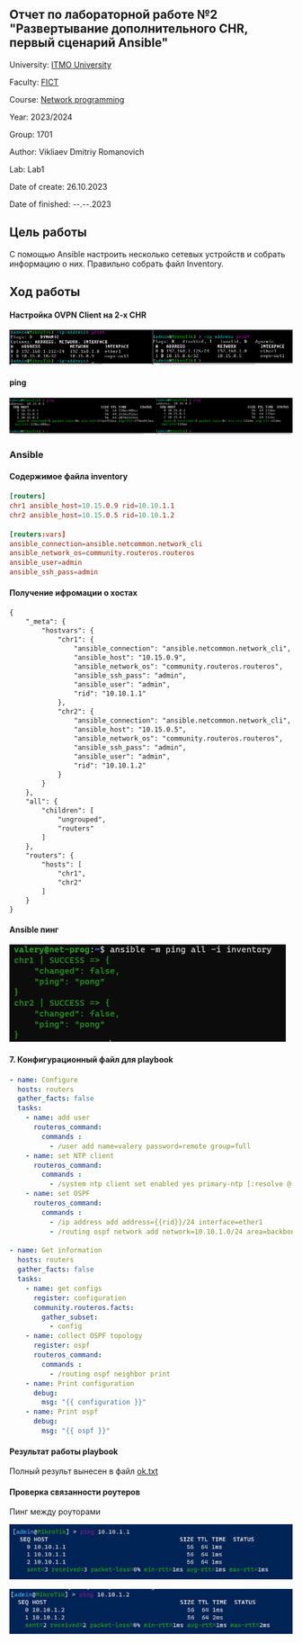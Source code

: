 ## Отчет по лабораторной работе №2 "Развертывание дополнительного CHR, первый сценарий Ansible"

University: [ITMO University](https://itmo.ru/ru/)

Faculty: [FICT](https://fict.itmo.ru)

Course: [Network programming](https://github.com/itmo-ict-faculty/network-programming)

Year: 2023/2024

Group: 1701

Author: Vikliaev Dmitriy Romanovich

Lab: Lab1

Date of create: 26.10.2023

Date of finished: --.--.2023

## Цель работы
С помощью Ansible настроить несколько сетевых устройств и собрать информацию о них. Правильно собрать файл Inventory.

## Ход работы

####  Настройка OVPN Client на 2-х CHR
![ovpn_2_chr](https://github.com/DimaAnime/2023_2024-network_programming-1701-vikhliaev_d_r/blob/main/lab2/ovpn_2_chr.PNG)

#### ping
![ping_chr_server](https://github.com/DimaAnime/2023_2024-network_programming-1701-vikhliaev_d_r/blob/main/lab2/ping_chr_server.PNG)

### Ansible

#### Содержимое файла inventory
```conf
[routers]
chr1 ansible_host=10.15.0.9 rid=10.10.1.1
chr2 ansible_host=10.15.0.5 rid=10.10.1.2

[routers:vars]
ansible_connection=ansible.netcommon.network_cli
ansible_network_os=community.routeros.routeros
ansible_user=admin
ansible_ssh_pass=admin
```
#### Получение ифромации о хостах
```console
{
    "_meta": {
        "hostvars": {
            "chr1": {
                "ansible_connection": "ansible.netcommon.network_cli",
                "ansible_host": "10.15.0.9",
                "ansible_network_os": "community.routeros.routeros",
                "ansible_ssh_pass": "admin",
                "ansible_user": "admin",
                "rid": "10.10.1.1"
            },
            "chr2": {
                "ansible_connection": "ansible.netcommon.network_cli",
                "ansible_host": "10.15.0.5",
                "ansible_network_os": "community.routeros.routeros",
                "ansible_ssh_pass": "admin",
                "ansible_user": "admin",
                "rid": "10.10.1.2"
            }
        }
    },
    "all": {
        "children": [
            "ungrouped",
            "routers"
        ]
    },
    "routers": {
        "hosts": [
            "chr1",
            "chr2"
        ]
    }
}
```

#### Ansible пинг
![ping_pong](https://github.com/DimaAnime/2023_2024-network_programming-1701-vikhliaev_d_r/blob/main/lab2/ping_pong.png)

#### 7. Конфигурационный файл для playbook

```yml
- name: Configure
  hosts: routers
  gather_facts: false
  tasks:
    - name: add user
      routeros_command:
        commands :
          - /user add name=valery password=remote group=full
    - name: set NTP client
      routeros_command:
        commands :
          - /system ntp client set enabled yes primary-ntp [:resolve @.ru.pool.ntp.org] secondary-ntp [:resolve 1.ru.pool.ntp.org]
    - name: set OSPF
      routeros_command:
        commands :
          - /ip address add address={{rid}}/24 interface=ether1
          - /routing ospf network add network=10.10.1.0/24 area=backbone

- name: Get information
  hosts: routers
  gather_facts: false
  tasks:
    - name: get configs
      register: configuration
      community.routeros.facts:
        gather_subset:
          - config
    - name: collect OSPF topology
      register: ospf
      routeros_command:
        commands :
          - /routing ospf neighbor print
    - name: Print configuration
      debug:
        msg: "{{ configuration }}"
    - name: Print ospf
      debug:
        msg: "{{ ospf }}"
```
#### Результат работы playbook
Полный результ вынесен в файл [ok.txt](ok.txt)

####  Проверка связанности роутеров

Пинг между роуторами

![ping1](https://github.com/DimaAnime/2023_2024-network_programming-1701-vikhliaev_d_r/blob/main/lab2/ping1.png)

![ping2](https://github.com/DimaAnime/2023_2024-network_programming-1701-vikhliaev_d_r/blob/main/lab2/ping2.png)
